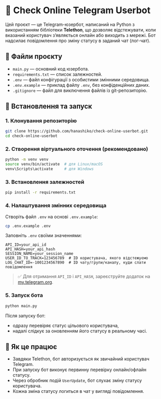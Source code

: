 # 📡 Check Online Telegram Userbot

Цей проєкт — це Telegram-юзербот, написаний на Python з використанням бібліотеки **Telethon**, що дозволяє відстежувати, коли вказаний користувач з’являється онлайн або виходить з мережі. Бот надсилає повідомлення про зміну статусу в заданий чат (лог-чат).

## 🔧 Файли проєкту

- `main.py` — основний код юзербота.
- `requirements.txt` — список залежностей.
- `.env` — файл конфігурації з особистими змінними середовища.
- `.env.example` — приклад файлу `.env`, без конфіденційних даних.
- `.gitignore` — файл для виключення файлів із git-репозиторію.

## 📂 Встановлення та запуск

### 1. Клонування репозиторію

```bash
git clone https://github.com/hanashiko/check-online-userbot.git
cd check-online-userbot
```

### 2. Створення віртуального оточення (рекомендовано)

```bash
python -m venv venv
source venv/bin/activate  # для Linux/macOS
venv\Scripts\activate     # для Windows
```

### 3. Встановлення залежностей

```bash
pip install -r requirements.txt
```

### 4. Налаштування змінних середовища

Створіть файл `.env` на основі `.env.example`:

```bash
cp .env.example .env
```

Заповніть `.env` своїми значеннями:

```env
API_ID=your_api_id
API_HASH=your_api_hash
SESSION_NAME=your_session_name
USER_ID_TO_TRACK=123456789  # ID користувача, якого відстежуємо
LOG_CHAT_ID=-1001234567890  # ID чату/групи/каналу, куди слати повідомлення
```

> ✅ Для отримання `API_ID` і `API_HASH`, зареєструйте додаток на [my.telegram.org](https://my.telegram.org).

### 5. Запуск бота

```bash
python main.py
```

Після запуску бот:
- одразу перевіряє статус цільового користувача,
- надалі слідкує за оновленням його статусу в реальному часі.

## 🧠 Як це працює

- Завдяки Telethon, бот авторизується як звичайний користувач Telegram.
- При запуску бот виконує первинну перевірку онлайн/офлайн статусу.
- Через обробник подій `UserUpdate`, бот слухає зміну статусу користувача.
- Кожна зміна статусу логиться в чат у вигляді повідомлення.
